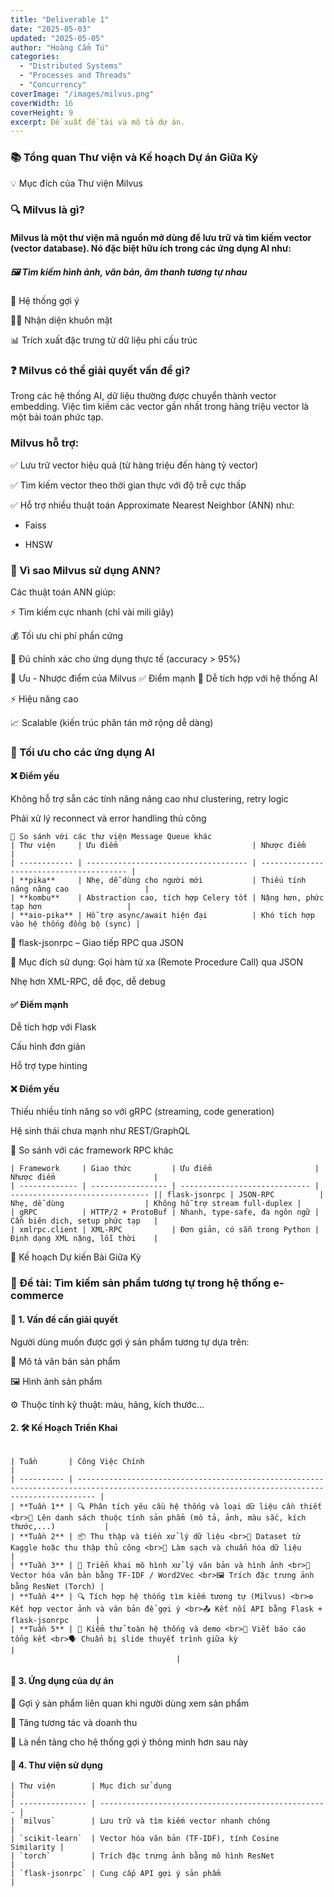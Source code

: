 ```yaml
---
title: "Deliverable 1"
date: "2025-05-03"
updated: "2025-05-05"
author: "Hoàng Cẩm Tú"
categories:
  - "Distributed Systems"
  - "Processes and Threads"
  - "Concurrency"
coverImage: "/images/milvus.png"
coverWidth: 16
coverHeight: 9
excerpt: Đề xuất đề tài và mô tả dự án.
---
```

### 📚 Tổng quan Thư viện và Kế hoạch Dự án Giữa Kỳ
💡 Mục đích của Thư viện Milvus
### 🔍 Milvus là gì?
#### Milvus là một thư viện mã nguồn mở dùng để lưu trữ và tìm kiếm vector (vector database). Nó đặc biệt hữu ích trong các ứng dụng AI như:

##### 🖼️ Tìm kiếm hình ảnh, văn bản, âm thanh tương tự nhau

🧠 Hệ thống gợi ý

🧍‍♂️ Nhận diện khuôn mặt

📊 Trích xuất đặc trưng từ dữ liệu phi cấu trúc

### ❓ Milvus có thể giải quyết vấn đề gì?
Trong các hệ thống AI, dữ liệu thường được chuyển thành vector embedding. Việc tìm kiếm các vector gần nhất trong hàng triệu vector là một bài toán phức tạp.

### Milvus hỗ trợ:

✅ Lưu trữ vector hiệu quả (từ hàng triệu đến hàng tỷ vector)

✅ Tìm kiếm vector theo thời gian thực với độ trễ cực thấp

✅ Hỗ trợ nhiều thuật toán Approximate Nearest Neighbor (ANN) như:

+ Faiss

+ HNSW

### 🤖 Vì sao Milvus sử dụng ANN?
Các thuật toán ANN giúp:

⚡ Tìm kiếm cực nhanh (chỉ vài mili giây)

💰 Tối ưu chi phí phần cứng

🎯 Đủ chính xác cho ứng dụng thực tế (accuracy > 95%)

🌟 Ưu - Nhược điểm của Milvus
✅ Điểm mạnh
🔌 Dễ tích hợp với hệ thống AI

⚡ Hiệu năng cao

📈 Scalable (kiến trúc phân tán mở rộng dễ dàng)

### 🤖 Tối ưu cho các ứng dụng AI

#### ❌ Điểm yếu
Không hỗ trợ sẵn các tính năng nâng cao như clustering, retry logic

Phải xử lý reconnect và error handling thủ công

```
🔁 So sánh với các thư viện Message Queue khác
| Thư viện     | Ưu điểm                              | Nhược điểm                               |
| ------------ | ------------------------------------ | ---------------------------------------- |
| **pika**     | Nhẹ, dễ dùng cho người mới           | Thiếu tính năng nâng cao                 |
| **kombu**    | Abstraction cao, tích hợp Celery tốt | Nặng hơn, phức tạp hơn                   |
| **aio-pika** | Hỗ trợ async/await hiện đại          | Khó tích hợp vào hệ thống đồng bộ (sync) |
```
📡 flask-jsonrpc – Giao tiếp RPC qua JSON

🎯 Mục đích sử dụng: Gọi hàm từ xa (Remote Procedure Call) qua JSON

Nhẹ hơn XML-RPC, dễ đọc, dễ debug

#### ✅ Điểm mạnh
Dễ tích hợp với Flask

Cấu hình đơn giản

Hỗ trợ type hinting

#### ❌ Điểm yếu
Thiếu nhiều tính năng so với gRPC (streaming, code generation)

Hệ sinh thái chưa mạnh như REST/GraphQL

🔁 So sánh với các framework RPC khác
```
| Framework     | Giao thức         | Ưu điểm                       | Nhược điểm                      |
| ------------- | ----------------- | ----------------------------- | ------------------------------- || flask-jsonrpc | JSON-RPC          | Nhẹ, dễ dùng                  | Không hỗ trợ stream full-duplex |
| gRPC          | HTTP/2 + ProtoBuf | Nhanh, type-safe, đa ngôn ngữ | Cần biên dịch, setup phức tạp   |
| xmlrpc.client | XML-RPC           | Đơn giản, có sẵn trong Python | Định dạng XML nặng, lỗi thời    |
``` 
📌 Kế hoạch Dự kiến Bài Giữa Kỳ
### 🧪 Đề tài: Tìm kiếm sản phẩm tương tự trong hệ thống e-commerce
#### 📌 1. Vấn đề cần giải quyết
Người dùng muốn được gợi ý sản phẩm tương tự dựa trên:

📝 Mô tả văn bản sản phẩm

🖼️ Hình ảnh sản phẩm

⚙️ Thuộc tính kỹ thuật: màu, hãng, kích thước...

#### 2. 🛠️ Kế Hoạch Triển Khai
```

| Tuần       | Công Việc Chính                                                                                                                                  |
| ---------- | ------------------------------------------------------------------------------------------------------------------------------------------------ |
| **Tuần 1** | 🔍 Phân tích yêu cầu hệ thống và loại dữ liệu cần thiết <br>📁 Lên danh sách thuộc tính sản phẩm (mô tả, ảnh, màu sắc, kích thước,...)           |
| **Tuần 2** | 📦 Thu thập và tiền xử lý dữ liệu <br>📌 Dataset từ Kaggle hoặc thu thập thủ công <br>🧹 Làm sạch và chuẩn hóa dữ liệu                           |
| **Tuần 3** | 🧠 Triển khai mô hình xử lý văn bản và hình ảnh <br>📝 Vector hóa văn bản bằng TF-IDF / Word2Vec <br>🖼️ Trích đặc trưng ảnh bằng ResNet (Torch) |
| **Tuần 4** | 🔍 Tích hợp hệ thống tìm kiếm tương tự (Milvus) <br>⚙️ Kết hợp vector ảnh và văn bản để gợi ý <br>📤 Kết nối API bằng Flask + flask-jsonrpc      |
| **Tuần 5** | 🧪 Kiểm thử toàn hệ thống và demo <br>🧾 Viết báo cáo tổng kết <br>🗣️ Chuẩn bị slide thuyết trình giữa kỳ                                     |
                                     |
```
#### 🚀 3. Ứng dụng của dự án
🛒 Gợi ý sản phẩm liên quan khi người dùng xem sản phẩm

🔁 Tăng tương tác và doanh thu

🤖 Là nền tảng cho hệ thống gợi ý thông minh hơn sau này
#### 🧰 4. Thư viện sử dụng
```
| Thư viện        | Mục đích sử dụng                                    |
| --------------- | --------------------------------------------------- |
| `milvus`        | Lưu trữ và tìm kiếm vector nhanh chóng              |
| `scikit-learn`  | Vector hóa văn bản (TF-IDF), tính Cosine Similarity |
| `torch`         | Trích đặc trưng ảnh bằng mô hình ResNet             |
| `flask-jsonrpc` | Cung cấp API gợi ý sản phẩm                         |
